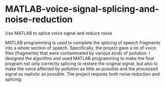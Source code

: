# MATLAB-voice-signal-splicing-and-noise-reduction
Use MATLAB to splice voice signal and reduce noise

MATLAB programming is used to complete the splicing of speech fragments into a whole section of speech. Specifically, the project gave a lot of voice files (fragments) that were contaminated by various kinds of pollution. I designed the algorithm and used MATLAB programming to make the final program not only correctly splicing to restore the original signal, but also to make the voice affected by pollution as little as possible and the processed signal as realistic as possible. The project requires both noise reduction and splicing.
